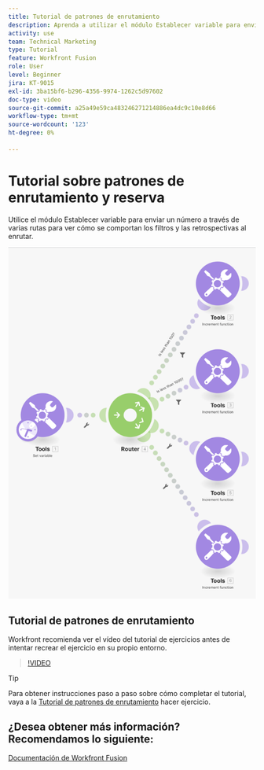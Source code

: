 ```yaml
---
title: Tutorial de patrones de enrutamiento
description: Aprenda a utilizar el módulo Establecer variable para enviar un número a través de varias rutas y ver cómo se comportan los filtros y las retrospectivas en [!DNL Adobe Workfront Fusion].
activity: use
team: Technical Marketing
type: Tutorial
feature: Workfront Fusion
role: User
level: Beginner
jira: KT-9015
exl-id: 3ba15bf6-b296-4356-9974-1262c5d97602
doc-type: video
source-git-commit: a25a49e59ca483246271214886ea4dc9c10e8d66
workflow-type: tm+mt
source-wordcount: '123'
ht-degree: 0%

---
```


# Tutorial sobre patrones de enrutamiento y reserva

Utilice el módulo Establecer variable para enviar un número a través de varias rutas para ver cómo se comportan los filtros y las retrospectivas al enrutar.

![Una imagen del escenario de Fusion](assets/universal-connectors-and-routing-7.png)

## Tutorial de patrones de enrutamiento

Workfront recomienda ver el vídeo del tutorial de ejercicios antes de intentar recrear el ejercicio en su propio entorno.

>[!VIDEO](https://video.tv.adobe.com/v/335274/?quality=12&learn=on)

>[!TIP]
>
>Para obtener instrucciones paso a paso sobre cómo completar el tutorial, vaya a la [Tutorial de patrones de enrutamiento](https://experienceleague.adobe.com/docs/workfront-learn/tutorials-workfront/fusion/exercises/routing-patterns.html?lang=en) hacer ejercicio.


## ¿Desea obtener más información? Recomendamos lo siguiente:

[Documentación de Workfront Fusion](https://experienceleague.adobe.com/docs/workfront/using/adobe-workfront-fusion/workfront-fusion-2.html?lang=en)
